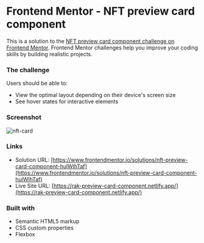 # Frontend Mentor - NFT preview card component

This is a solution to the [NFT preview card component challenge on Frontend Mentor](https://www.frontendmentor.io/challenges/nft-preview-card-component-SbdUL_w0U). Frontend Mentor challenges help you improve your coding skills by building realistic projects.

### The challenge

Users should be able to:

- View the optimal layout depending on their device's screen size
- See hover states for interactive elements

### Screenshot

![nft-card](https://user-images.githubusercontent.com/79658534/153713721-9d68e7f0-6f20-4534-97d2-7f7059a1978b.png)


### Links

- Solution URL: [https://www.frontendmentor.io/solutions/nft-preview-card-component-hulWlhTaf](https://www.frontendmentor.io/solutions/nft-preview-card-component-hulWlhTaf)
- Live Site URL: [https://rak-preview-card-component.netlify.app/](https://rak-preview-card-component.netlify.app/)


### Built with

- Semantic HTML5 markup
- CSS custom properties
- Flexbox
